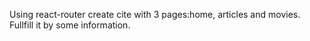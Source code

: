 ﻿Using react-router create cite with 3 pages:home, articles and movies.
Fullfill it by some information.